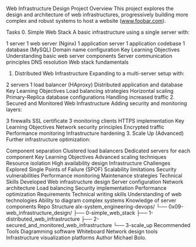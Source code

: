 Web Infrastructure Design Project
Overview
This project explores the design and architecture of web infrastructures, progressively building more complex and robust systems to host a website (www.foobar.com).

Tasks
0. Simple Web Stack
A basic infrastructure using a single server with:

1 server
1 web server (Nginx)
1 application server
1 application codebase
1 database (MySQL)
Domain name configuration
Key Learning Objectives
Understanding basic web server components
Server communication principles
DNS resolution
Web stack fundamentals
1. Distributed Web Infrastructure
Expanding to a multi-server setup with:

2 servers
1 load balancer (HAproxy)
Distributed application and database
Key Learning Objectives
Load balancing strategies
Horizontal scaling
Primary-Replica database configurations
Handling increased traffic
2. Secured and Monitored Web Infrastructure
Adding security and monitoring layers:

3 firewalls
SSL certificate
3 monitoring clients
HTTPS implementation
Key Learning Objectives
Network security principles
Encrypted traffic
Performance monitoring
Infrastructure hardening
3. Scale Up (Advanced)
Further infrastructure optimization:

Component separation
Clustered load balancers
Dedicated servers for each component
Key Learning Objectives
Advanced scaling techniques
Resource isolation
High availability design
Infrastructure Challenges Explored
Single Points of Failure (SPOF)
Scalability limitations
Security vulnerabilities
Performance monitoring
Maintenance strategies
Technical Skills Developed
Web infrastructure design
Server configuration
Network architecture
Load balancing
Security implementation
Performance optimization
Requirements
Technical writing skills
Understanding of web technologies
Ability to diagram complex systems
Knowledge of server components
Repo Structure
alx-system_engineering-devops/
└── 0x09-web_infrastructure_design/
    ├── 0-simple_web_stack
    ├── 1-distributed_web_infrastructure
    ├── 2-secured_and_monitored_web_infrastructure
    └── 3-scale_up
Recommended Tools
Diagramming software
Whiteboard
Network design tools
Infrastructure visualization platforms
Author
Michael Bolo.
